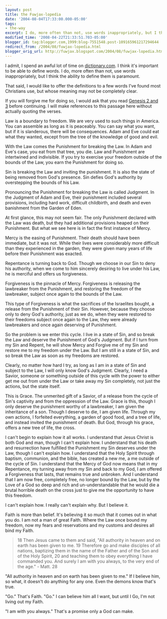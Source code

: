 ```yaml
---
layout: post
title: the Fuwjax-lopedia
date: '2004-08-04T17:33:00.000-05:00'
tags:
- the-way
excerpt: I do, more often than not, use words inappropriately, but I think the ability to define them is paramount.
modified_time: '2008-04-22T21:33:51.703-05:00'
blogger_id: tag:blogger.com,1999:blog-7551548.post-109165961217294644
redirect_from: /2004/08/fuwjax-lopedia.html
blogger_orig_url: http://fuwjax.blogspot.com/2004/08/fuwjax-lopedia.html
---
```


I admit, I spend an awful lot of time on [dictionary.com](http://dictionary.com/). I think it's important to be able to define words. I do, more often than not, use words inappropriately, but I think the ability to define them is paramount.

That said, I would like to offer the definitions to a few words I've found most Christians use, but whose meaning may not be completely clear.

If you will forgive me for doing so, I would ask that you read [Genesis 2 and 3](http://biblegateway.com/cgi-bin/bible?passage=GEN+2&language=english&amp;version=NIV&showfn=on&amp;showxref=on) before continuing.  I will make references to this passage here without actually quoting the verses.

Law is a boundary to freedom.  We are very used to such things in America.  You can assemble as long as it is peaceably.  You can say what you want, but if it is slanderous, there will be consequences.  Adam and Eve could eat what they wanted, except from the tree of the knowledge of good and evil.

With the Law comes the Punishment for breaking the Law.  In Adam and Eve's case, you eat from that tree, you die.  Law and Punishment are intertwined and indivisible.  If you try to exercise your freedom outside of the bounds of the Law, you earn the Punishment for doing so.

Sin is breaking the Law and inviting the punishment.  It is also the state of being removed from God's presence.  Sin defies God's authority by overstepping the bounds of his Law.

Pronouncing the Punishment for breaking the Law is called Judgment.  In the Judgment of Adam and Eve, their punishment included several provisions, including hard work, difficult childbirth, and death and even banishment from the Garden of Eden.

At first glance, this may not seem fair.  The only Punishment declared with the Law was death, but they had additional provisions heaped on their Punishment.  But what we see here is in fact the first instance of Mercy.

Mercy is the easing of Punishment.  Their death should have been immediate, but it was not.  While their lives were considerably more difficult than they experienced in the garden, they were given many years of life before their Punishment was exacted.

Repentance is turning back to God.  Though we choose in our Sin to deny his authority, when we come to him sincerely desiring to live under his Law, he is merciful and offers us forgiveness.

Forgiveness is the pinnacle of Mercy.  Forgiveness is releasing the lawbreaker from the Punishment, and restoring the freedom of the lawbreaker, subject once again to the bounds of the Law.

This type of Forgiveness is what the sacrifices of the Israelites bought, a release from the Punishment of their Sin.  However, because they choose only to deny God's authority, just as we do, when they were restored to their freedoms subject once again to the Law, they were already lawbreakers and once again deserving of Punishment.

So the problem is we enter this cycle.  I live in a state of Sin, and so break the Law and deserve the Punishment of God's Judgment.  But if I turn from my Sin and Repent, he will show Mercy and Forgive me of my Sin and restore me to my freedom under the Law.  But I am still in a state of Sin, and so break the Law as soon as my freedoms are restored.

Clearly, no matter how hard I try, as long as I am in a state of Sin and subject to the Law, I will only know God's Judgment.  Clearly, I need a Savior, someone or something outside of this cycle with the power to either get me out from under the Law or take away my Sin completely, not just the actions, but the state itself. 

This is Grace.  The unmerited gift of a Savior, of a release from the cycle of Sin's captivity and from the oppression of the Law.  Grace is this, though I only deserve the punishment worthy of a lawbreaker, I am given the inheritance of a son.  Though I deserve to die, I am given life.  Through my own actions, I forfeited everything, a garden of good food, and a tree of life, and instead invited the punishment of death.  But God, through his grace, offers a new tree of life, the cross.

I can't begin to explain how it all works.  I understand that Jesus Christ is both God and man, though I can't explain how.  I understand that his death and resurrection have fulfilled the Punishment my Sin deserves under the Law, though I can't explain how.  I understand that the Holy Spirit through baptism, communion, and the bible, has created a new me, a me outside of the cycle of Sin.  I understand that the Mercy of God now means that in my Repentance, my turning away from my Sin and back to my God, I am offered a Forgiveness that lasts, that remains true and unbroken.  And I understand that I am now free, completely free, no longer bound by the Law, but by the Love of a God so deep and rich and un-understandable that he would die a brutal horrible death on the cross just to give me the opportunity to have this freedom. 

I can't explain how.  I really can't explain why.  But I believe it. 

Faith is more than belief.  It's believing it so much that it comes out in what you do.  I am not a man of great Faith.  Where the Law once bound my freedom, now my fears and reservations and my customs and desires all bind my Faith.

> 18 Then Jesus came to them and said, "All authority in heaven and on earth has been given to me. 19 Therefore go and make disciples of all nations, baptizing them in the name of the Father and of the Son and of the Holy Spirit, 20 and teaching them to obey everything I have commanded you. And surely I am with you always, to the very end of the age." - Matt. 28

"All authority in heaven and on earth has been given to me."  If I believe him, so what, it doesn't do anything for any one.   Even the demons know that's true.

"Go."  That's Faith.  "Go."  I can believe him all I want, but until I Go, I'm not living out my Faith.

"I am with you always."  That's a promise only a God can make. 


